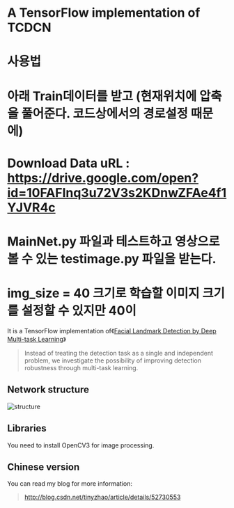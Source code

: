 # A TensorFlow implementation of TCDCN

# 사용법 
# 아래 Train데이터를 받고 (현재위치에 압축을 풀어준다. 코드상에서의 경로설정 때문에)
# Download Data uRL : https://drive.google.com/open?id=10FAFInq3u72V3s2KDnwZFAe4f1YJVR4c
# MainNet.py 파일과 테스트하고 영상으로 볼 수 있는 testimage.py 파일을 받는다.
# img_size = 40 크기로 학습할 이미지 크기를 설정할 수 있지만 40이 

It is a TensorFlow implementation of《[Facial Landmark Detection by Deep Multi-task Learning](http://mmlab.ie.cuhk.edu.hk/projects/TCDCN.html)》

>Instead of treating the detection task as a single and independent problem, we investigate the possibility of improving detection robustness through multi-task learning.

## Network structure
![structure](http://img.blog.csdn.net/20161003235731201)

## Libraries
You need to install OpenCV3 for image processing.

## Chinese version
You can read my blog for more information:
>http://blog.csdn.net/tinyzhao/article/details/52730553
